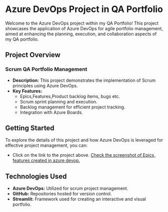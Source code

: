 # Azure DevOps Project in QA Portfolio

Welcome to the Azure DevOps project within my QA Portfolio! This project showcases the application of Azure DevOps for agile portfolio management, aimed at enhancing the planning, execution, and collaboration aspects of my QA portfolio.

## Project Overview

### Scrum QA Portfolio Management

- **Description:** This project demonstrates the implementation of Scrum principles using Azure DevOps.
- **Key Features:**
  - Epics,Features,Product backlog items, bugs etc.
  - Scrum sprint planning and execution.
  - Backlog management for efficient project tracking.
  - Integration with Azure Boards.

## Getting Started

To explore the details of this project and how Azure DevOps is leveraged for effective project management, you can:
- Click on the link to the project above.
[Check the screenshot of Epics, features created in azure devop.](AZURE_DEVOPS_PROJECT_LIVE_URL)

## Technologies Used

- **Azure DevOps:** Utilized for scrum project management.
- **GitHub:** Repositories hosted for version control.
- **Streamlit:** Framework used for creating an interactive and visual portfolio.




